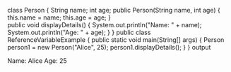 class Person {
    String name;
    int age;
    public Person(String name, int age) {
        this.name = name;
        this.age = age;
    }   
    public void displayDetails() {
        System.out.println("Name: " + name);
        System.out.println("Age: " + age);
    }
}
public class ReferenceVariableExample {
    public static void main(String[] args) {
        Person person1 = new Person("Alice", 25);
        person1.displayDetails();
    }
}
output

Name: Alice
Age: 25

